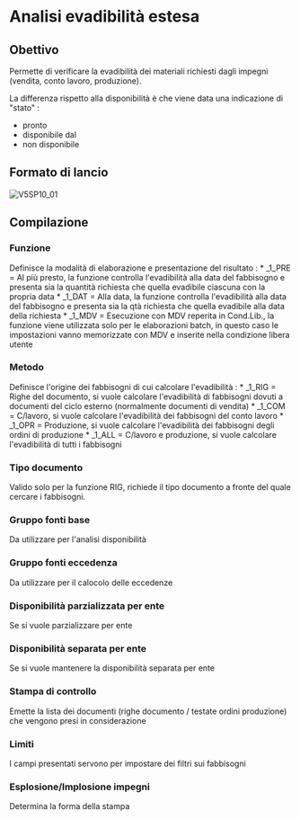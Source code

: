 # Analisi evadibilità estesa
## Obettivo
Permette di verificare la evadibilità dei materiali richiesti dagli impegni (vendita, conto lavoro, produzione).

La differenza rispetto alla disponibilità è che viene data una indicazione di "stato" : 

- pronto
- disponibile dal
- non disponibile


## Formato di lancio
![V5SP10_01](http://doc.smeup.com/immagini/MBDOC_OGG-P_V5SP10/V5SP10_01.png)
## Compilazione
### Funzione
Definisce la modalità di elaborazione e presentazione del risultato : 
 \* _1_PRE = Al più presto, la funzione controlla l'evadibilità alla data del fabbisogno e presenta sia la quantità richiesta che quella evadibile ciascuna con la propria data
 \* _1_DAT = Alla data, la funzione controlla l'evadibilità alla data del fabbisogno e presenta sia la qtà richiesta che quella evadibile alla data della richiesta
 \* _1_MDV = Esecuzione con MDV reperita in Cond.Lib., la funzione viene utilizzata solo per le elaborazioni batch, in questo caso le impostazioni vanno memorizzate con MDV e inserite nella condizione libera utente

### Metodo
Definisce l'origine dei fabbisogni di cui calcolare l'evadibilità : 
 \* _1_RIG = Righe del documento, si vuole calcolare l'evadibilità di fabbisogni dovuti a documenti del ciclo esterno (normalmente documenti di vendita)
 \* _1_COM = C/lavoro, si vuole calcolare l'evadibilità dei fabbisogni del conto lavoro
 \* _1_OPR = Produzione,  si vuole calcolare l'evadibilità dei fabbisogni degli ordini di produzione
 \* _1_ALL = C/lavoro e produzione,  si vuole calcolare l'evadibilità di tutti i fabbisogni
### Tipo documento
Valido solo per la funzione RIG, richiede il tipo documento a fronte del quale cercare i fabbisogni.
### Gruppo fonti base
Da utilizzare per l'analisi disponibilità
### Gruppo fonti eccedenza
Da utilizzare per il calocolo delle eccedenze
### Disponibilità parzializzata per ente
Se si vuole parzializzare per ente
### Disponibilità separata per ente
Se si vuole mantenere la disponibilità separata per ente
### Stampa di controllo
Emette la lista dei documenti (righe documento / testate ordini produzione) che vengono presi in considerazione
### Limiti
I campi presentati servono per impostare dei filtri sui fabbisogni
### Esplosione/Implosione impegni
Determina la forma della stampa
